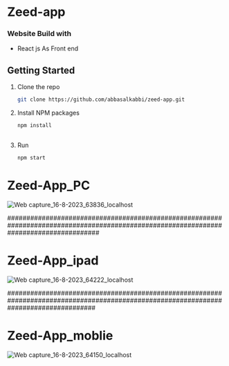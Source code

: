 # Zeed-app
### Website Build with 
- React js As Front end

<!-- GETTING STARTED -->
## Getting Started
1. Clone the repo
   ```sh
   git clone https://github.com/abbasalkabbi/zeed-app.git
   ```
2. Install NPM packages
   ```sh
   npm install
 
3. Run 
   ```sh
   npm start
   ```
   
# Zeed-App_PC
![Web capture_16-8-2023_63836_localhost](https://github.com/abbasalkabbi/zeed-app/assets/75854041/0845ba7a-b593-4578-8756-6ace2a1d50c2)

########################################################################################################################################

# Zeed-App_ipad
![Web capture_16-8-2023_64222_localhost](https://github.com/abbasalkabbi/zeed-app/assets/75854041/821dde53-c879-4ea0-8540-b972c7aaf702)

#######################################################################################################################################

# Zeed-App_moblie
![Web capture_16-8-2023_64150_localhost](https://github.com/abbasalkabbi/zeed-app/assets/75854041/b78a1714-b87c-499b-aef4-c22f837cdc4e)

